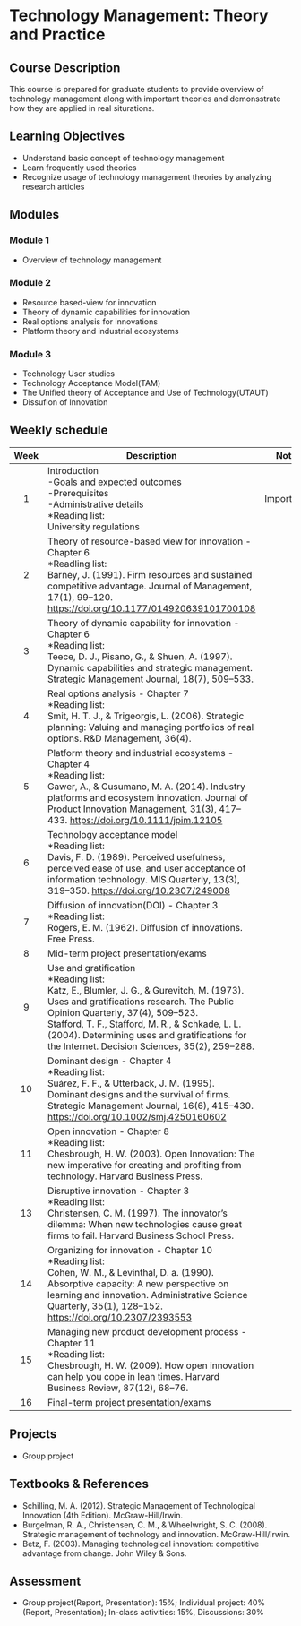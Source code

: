 # Technology Management: Theory and Practice

## Course Description

This course is prepared for graduate students to provide overview of technology management along with important theories and demonsstrate how they are applied in real siturations.

## Learning Objectives

- Understand basic concept of technology management
- Learn frequently used theories
- Recognize usage of technology management theories by analyzing research articles

## Modules

### Module 1

- Overview of technology management

### Module 2

- Resource based-view for innovation
- Theory of dynamic capabilities for innovation
- Real options analysis for innovations
- Platform theory and industrial ecosystems

### Module 3

- Technology User studies
- Technology Acceptance Model(TAM)
- The Unified theory of Acceptance and Use of Technology(UTAUT)
- Dissufion of Innovation

## Weekly schedule

| Week | Description | Note |
|:---:| ---| --- |
|1 | Introduction<br>-Goals and expected outcomes<br>-Prerequisites<br>-Administrative details<br>*Reading list:<br>University regulations| Important! |
|2| Theory of resource-based view for innovation - Chapter 6<br>*Readling list:<br>Barney, J. (1991). Firm resources and sustained competitive advantage. Journal of Management, 17(1), 99–120. https://doi.org/10.1177/014920639101700108 | |
|3| Theory of dynamic capability for innovation - Chapter 6<br>*Reading list:<br>Teece, D. J., Pisano, G., & Shuen, A. (1997). Dynamic capabilities and strategic management. Strategic Management Journal, 18(7), 509–533. | |
|4 | Real options analysis - Chapter 7<br>*Reading list:<br>Smit, H. T. J., & Trigeorgis, L. (2006). Strategic planning: Valuing and managing portfolios of real options. R&D Management, 36(4). | |
|5| Platform theory and industrial ecosystems - Chapter 4<br>*Reading list:<br>Gawer, A., & Cusumano, M. A. (2014). Industry platforms and ecosystem innovation. Journal of Product Innovation Management, 31(3), 417–433. https://doi.org/10.1111/jpim.12105| |
|6| Technology acceptance model<br>*Reading list:<br>Davis, F. D. (1989). Perceived usefulness, perceived ease of use, and user acceptance of information technology. MIS Quarterly, 13(3), 319–350. https://doi.org/10.2307/249008| |
|7| Diffusion of innovation(DOI) - Chapter 3<br>*Reading list:<br>Rogers, E. M. (1962). Diffusion of innovations. Free Press.| |
|8| Mid-term project presentation/exams| |
|9| Use and gratification<br>*Reading list:<br>Katz, E., Blumler, J. G., & Gurevitch, M. (1973). Uses and gratifications research. The Public Opinion Quarterly, 37(4), 509–523.<br>Stafford, T. F., Stafford, M. R., & Schkade, L. L. (2004). Determining uses and gratifications for the Internet. Decision Sciences, 35(2), 259–288.| |
|10| Dominant design - Chapter 4<br>*Reading list:<br>Suárez, F. F., & Utterback, J. M. (1995). Dominant designs and the survival of firms. Strategic Management Journal, 16(6), 415–430. https://doi.org/10.1002/smj.4250160602| |
|11| Open innovation - Chapter 8<br>*Reading list:<br>Chesbrough, H. W. (2003). Open Innovation: The new imperative for creating and profiting from technology. Harvard Business Press.| |
|13| Disruptive innovation - Chapter 3<br>*Reading list:<br>Christensen, C. M. (1997). The innovator’s dilemma: When new technologies cause great firms to fail. Harvard Business School Press.| |
|14| Organizing for innovation - Chapter 10<br>*Reading list:<br>Cohen, W. M., & Levinthal, D. a. (1990). Absorptive capacity: A new perspective on learning and innovation. Administrative Science Quarterly, 35(1), 128–152. https://doi.org/10.2307/2393553 | |
|15| Managing new product development process - Chapter 11<br>*Reading list:<br>Chesbrough, H. W. (2009). How open innovation can help you cope in lean times. Harvard Business Review, 87(12), 68–76.| |
|16| Final-term project presentation/exams| |

## Projects

- Group project

## Textbooks & References

- Schilling, M. A. (2012). Strategic Management of Technological Innovation (4th Edition). McGraw-Hill/Irwin.
- Burgelman, R. A., Christensen, C. M., & Wheelwright, S. C. (2008). Strategic management of technology and innovation. McGraw-Hill/Irwin.
- Betz, F. (2003). Managing technological innovation: competitive advantage from change. John Wiley & Sons.

## Assessment

- Group project(Report, Presentation): 15%; Individual project: 40% (Report, Presentation); In-class activities: 15%, Discussions: 30%

